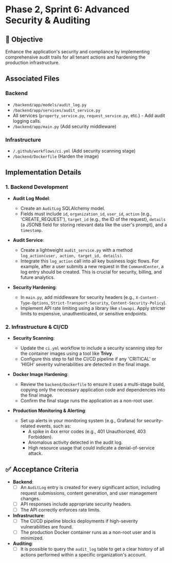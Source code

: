 # Phase 2, Sprint 6: Advanced Security & Auditing

## 🎯 Objective
Enhance the application's security and compliance by implementing comprehensive audit trails for all tenant actions and hardening the production infrastructure.

## Associated Files

### Backend
- `/backend/app/models/audit_log.py`
- `/backend/app/services/audit_service.py`
- All services (`property_service.py`, `request_service.py`, etc.) - Add audit logging calls.
- `/backend/app/main.py` (Add security middleware)

### Infrastructure
- `/.github/workflows/ci.yml` (Add security scanning stage)
- `/backend/Dockerfile` (Harden the image)

## Implementation Details

### 1. Backend Development

-   **Audit Log Model**:
    -   Create an `AuditLog` SQLAlchemy model.
    -   Fields must include `id`, `organization_id`, `user_id`, `action` (e.g., 'CREATE_REQUEST'), `target_id` (e.g., the ID of the request), `details` (a JSONB field for storing relevant data like the user's prompt), and a `timestamp`.

-   **Audit Service**:
    -   Create a lightweight `audit_service.py` with a method `log_action(user, action, target_id, details)`.
    -   Integrate this `log_action` call into all key business logic flows. For example, after a user submits a new request in the `CommandCenter`, a log entry should be created. This is crucial for security, billing, and future analytics.

-   **Security Hardening**:
    -   In `main.py`, add middleware for security headers (e.g., `X-Content-Type-Options`, `Strict-Transport-Security`, `Content-Security-Policy`).
    -   Implement API rate limiting using a library like `slowapi`. Apply stricter limits to expensive, unauthenticated, or sensitive endpoints.

### 2. Infrastructure & CI/CD

-   **Security Scanning**:
    -   Update the `ci.yml` workflow to include a security scanning step for the container images using a tool like **Trivy**.
    -   Configure this step to fail the CI/CD pipeline if any 'CRITICAL' or 'HIGH' severity vulnerabilities are detected in the final image.

-   **Docker Image Hardening**:
    -   Review the `backend/Dockerfile` to ensure it uses a multi-stage build, copying only the necessary application code and dependencies into the final image.
    -   Confirm the final stage runs the application as a non-root user.

-   **Production Monitoring & Alerting**:
    -   Set up alerts in your monitoring system (e.g., Grafana) for security-related events, such as:
        -   A spike in 4xx error codes (e.g., 401 Unauthorized, 403 Forbidden).
        -   Anomalous activity detected in the audit log.
        -   High resource usage that could indicate a denial-of-service attack.

## ✅ Acceptance Criteria
-   **Backend**:
    -   [ ] An `AuditLog` entry is created for every significant action, including request submissions, content generation, and user management changes.
    -   [ ] API responses include appropriate security headers.
    -   [ ] The API correctly enforces rate limits.
-   **Infrastructure**:
    -   [ ] The CI/CD pipeline blocks deployments if high-severity vulnerabilities are found.
    -   [ ] The production Docker container runs as a non-root user and is minimized.
-   **Auditing**:
    -   [ ] It is possible to query the `audit_log` table to get a clear history of all actions performed within a specific organization's account.
